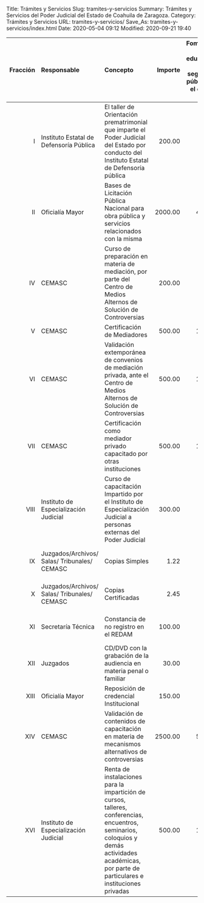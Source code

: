 Title: Trámites y Servicios
Slug: tramites-y-servicios
Summary: Trámites y Servicios del Poder Judicial del Estado de Coahuila de Zaragoza.
Category: Trámites y Servicios
URL: tramites-y-servicios/
Save_As: tramites-y-servicios/index.html
Date: 2020-05-04 09:12
Modified: 2020-09-21 19:40


| **Fracción** | **Responsable**                               | **Concepto**                                                 | **Importe** | **Fomento a la  educación y de la seguridad pública en el estado 22.5%** | **Total a pagar** |            **Tiempo máximo de  entrega**             | **Enlace**                                                   |
| -----------: | :-------------------------------------------- | :----------------------------------------------------------- | ----------: | -----------------------------------------------------------: | ----------------: | :--------------------------------------------------- | :----------------------------------------------------------- |
|      I       | Instituto  Estatal de Defensoría Pública      | El taller de  Orientación prematrimonial que imparte el Poder Judicial del Estado por  conducto del Instituto Estatal de Defensoría pública |   200.00    |                            45.00                             |      245.00       |                         N/A                          | [Ver Infografía](1-top.png)                                  |
|      II      | Oficialía Mayor                               | Bases de  Licitación Pública Nacional para obra pública y servicios relacionados con la  misma |   2000.00   |                            450.00                            |      2450.00      |                         N/A                          | [Ver Infografía](2-licitaciones-p.png)                       |
|      IV      | CEMASC                                        | Curso de  preparación en materia de mediación, por parte del Centro de Medios Alternos  de Solución de Controversias |   200.00    |                            45.00                             |      245.00       | Dependiendo de  la Institución que solicita el curso | [Ver Infografía](4-curso-de-preparacion-en-materia-de-mediacion.png) |
|      V       | CEMASC                                        | Certificación  de Mediadores                                 |   500.00    |                            112.50                            |      612.50       |                 45-60 días  hábiles                  | [Ver Infografía](5-certificacion-de-mediadores.jpg)          |
|      VI      | CEMASC                                        | Validación  extemporánea de convenios de mediación privada, ante el Centro de Medios  Alternos de Solución de Controversias |   500.00    |                            112.50                            |      612.50       |                         N/A                          | [Ver Infografía](6-validacion-extemporanea.png)              |
|     VII      | CEMASC                                        | Certificación  como mediador privado capacitado por otras instituciones |   500.00    |                            112.50                            |      612.50       |                 45-60 días  hábiles                  |                                                              |
|     VIII     | Instituto de  Especialización Judicial        | Curso de  capacitación Impartido por el Instituto de Especialización Judicial a  personas externas del Poder Judicial |   300.00    |                            67.50                             |      367.50       |                         N/A                          | [Ver Infografía](8-curso-de-capacitacion.png)                |
|      IX      | Juzgados/Archivos/  Salas/ Tribunales/ CEMASC | Copias Simples                                               |    1.22     |                             0.28                             |       1.50        |      Inmediato / Dos  días por carga de trabajo      | [Ver Infografía](9-10-copia-simple-certificada.png)          |
|      X       | Juzgados/Archivos/  Salas/ Tribunales/ CEMASC | Copias  Certificadas                                         |    2.45     |                             0.55                             |       3.00        |      Inmediato / Dos  días por carga de trabajo      | [Ver Infografía](9-10-copia-simple-certificada.png)          |
|      XI      | Secretaría  Técnica                           | Constancia de  no registro en el REDAM                       |   100.00    |                            22.50                             |      122.50       |      Inmediato / Dos  días por carga de trabajo      | [Ver Infografía](11-secretaria-tecnica.png)                  |
|     XII      | Juzgados                                      | CD/DVD con la  grabación de la audiencia en materia penal o familiar |    30.00    |                             6.75                             |       36.75       |                      Inmediato                       |                                                              |
|     XIII     | Oficialía Mayor                               | Reposición de  credencial Institucional                      |   150.00    |                            33.75                             |      183.75       |                                                      | [Ver Infografía](13-reposicion-de-credencial-institucional.png) |
|     XIV      | CEMASC                                        | Validación de  contenidos de capacitación en materia de mecanismos alternativos de  controversias |   2500.00   |                            562.50                            |      3062.50      |                   5-8 días hábiles                   | [Ver Infografía](14-validacion-de-contenidos.png)            |
|     XVI      | Instituto de  Especialización Judicial        | Renta de  instalaciones para la impartición de cursos, talleres, conferencias,  encuentros, seminarios, coloquios y demás actividades académicas, por parte  de particulares e instituciones privadas |   500.00    |                            112.50                            |      612.50       |                         N/A                          | [Ver Infografía](16-renta-de-instalaciones.png)              |
